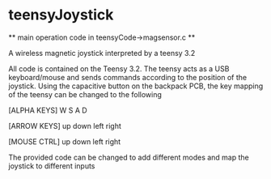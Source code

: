 # teensyJoystick

** main operation code in teensyCode->magsensor.c **

A wireless magnetic joystick interpreted by a teensy 3.2

All code is contained on the Teensy 3.2. The teensy acts as a USB keyboard/mouse and sends commands according to the position of the joystick. Using the capacitive button on the backpack PCB, the key mapping of the teensy can be changed to the following

                
[ALPHA KEYS]    W      S       A        D

[ARROW KEYS]    up     down    left     right

[MOUSE CTRL]    up     down    left     right


The provided code can be changed to add different modes and map the joystick to different inputs

